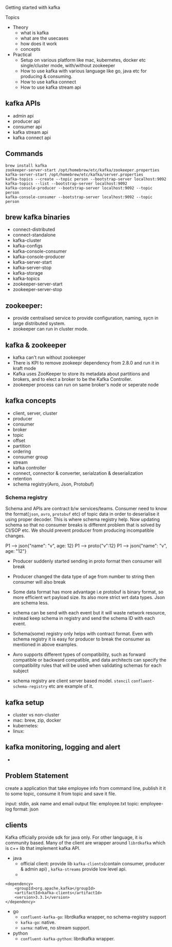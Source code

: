 
Getting started with kafka


Topics

* Theory
    * what is kafka
    * what are the usecases
    * how does it work
    * concepts
* Practical
    * Setup on various platform like mac, kubernetes, docker etc single/cluster mode, with/without zookeeper
    * How to use kafka with various language like go, java etc for producing & consuming.
    * How to use kafka connect
    * How to use kafka stream api




## kafka APIs
* admin api
* producer api
* consumer api
* kafka stream api
* kafka connect api

## Commands

```
brew install kafka
zookeeper-server-start /opt/homebrew/etc/kafka/zookeeper.properties
kafka-server-start /opt/homebrew/etc/kafka/server.properties
kafka-topics --create --topic person --bootstrap-server localhost:9092
kafka-topics --list --bootstrap-server localhost:9092
kafka-console-producer --bootstrap-server localhost:9092 --topic person
kafka-console-consumer --bootstrap-server localhost:9092 --topic person
```

## brew kafka binaries
* connect-distributed
* connect-standalone
* kafka-cluster
* kafka-configs
* kafka-console-consumer
* kafka-console-producer
* kafka-server-start
* kafka-server-stop
* kafka-storage
* kafka-topics
* zookeeper-server-start
* zookeeper-server-stop

## zookeeper: 
* provide centralised service to provide configuration, naming, sycn in large distributed system.
* zookeeper can run in cluster mode.

## kafka & zookeeper
* kafka can't run without zookeeper
* There is KPI to remove zookeepr dependency from 2.8.0 and run it in kraft mode
* Kafka uses ZooKeeper to store its metadata about partitions and brokers, and to elect a broker to be the Kafka Controller.
* zookeeper process can run on same broker's node or seperate node




## kafka concepts
* client, server, cluster
* producer
* consumer
* broker
* topic
* offset
* partition
* ordering
* consumer group
* stream
* kafka controller
* connect, connector & converter, serialzation & deserialization
* retention
* schema registry(Avro, Json, Protobuf)


### Schema registry
Schema and APIs are contract b/w services/teams. Consumer need to know the format(`json`, `avro`, `protobuf` etc) of topic data in order to deserialise it using proper decoder. This is where schema registry help. Now updating schema so that no consumer breaks is different problem that is solved by CI/SOP etc. We should prevent producer from producing incompatible changes.

P1 --> json{"name": "v", age: 12}
P1 --> proto{"v":12}
P1 --> json{"name": "v", age: "12"}

* Producer suddenly started sending in proto format then consumer will break
* Producer changed the data type of age from number to string then consumer will also break

* Some data format has more advantage i.e protobuf is binary format, so more efficient wrt payload size. Its also more strict wrt data types. Json are schema less.
* schema can be send with each event but it will waste network resource, instead keep schema in registry and send the schema ID with each event.
* Schema(some) registry only helps with contract format. Even with schema registry it is easy for producer to break the consumer as mentioned in above examples.
* Avro supports different types of compatibility, such as forward compatible or backward compatible, and data architects can specify the compatibility rules that will be used when validating schemas for each subject
* schema registry are client server based model. `stencil` `confluent-schema-registry` etc are example of it. 
## kafka setup
* cluster vs non-cluster
* mac: brew, zip, docker
* kubernetes:
* linux:

## kafka monitoring, logging and alert
* 


## Problem Statement
create a application that take employee info from command line, publish it it to some topic, consume it from topic and save it file.

input: stdin, ask name and email
output file: employee.txt
topic: employee-log
format: json


## clients
Kafka officially provide sdk for java only. For other language, it is community based. Many of the client are wrapper around `librdkafka` which is c++ lib that implement kafka API.
* java
    * official client: provide lib `kafka-clients`(contain consumer, producer & admin api) , `kafka-streams` provide low level api.
    * 
```
<dependency>
	<groupId>org.apache.kafka</groupId>
	<artifactId>kafka-clients</artifactId>
	<version>3.3.1</version>
</dependency>
```
* go
    * `confluent-kafka-go`: librdkafka wrapper, no schema-registry support
    * `kafka-go`: native.
    * `sarma`: native, no stream support.
* python
    * `confluent-kafka-python`: librdkafka wrapper.
